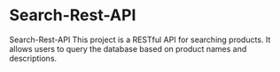 # Search-Rest-API
 Search-Rest-API  This project is a RESTful API for searching products. It allows users to query the database based on product names and descriptions.
